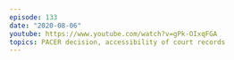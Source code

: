 ```yaml
---
episode: 133
date: "2020-08-06"
youtube: https://www.youtube.com/watch?v=gPk-OIxqFGA
topics: PACER decision, accessibility of court records
---
```

